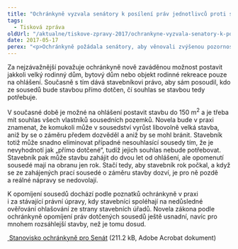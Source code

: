 ```yaml
---
title: "Ochránkyně vyzvala senátory k posílení práv jednotlivců proti stavebním investorům"
tags:
  - Tisková zpráva
oldUrl: "/aktualne/tiskove-zpravy-2017/ochrankyne-vyzvala-senatory-k-posileni-prav-jednotlivcu-proti-stavebnim-investorum"
date: 2017-05-17
perex: "<p>Ochránkyně požádala senátory, aby věnovali zvýšenou pozornost novele stavebního zákona, kterou senátní výbory aktuálně začínají projednávat. Upozorňuje je, že některé navrhované změny mohou v praxi vyvolat víc problémů a konfliktů a výrazně mohou snížit ochranu práv jednotlivců. Vychází přitom z mnohaletých zkušeností veřejného ochránce práv z šetření několika tisíc podnětů z oblasti stavebního řádu.</p>"
---
```


<!-- imported from the old website -->

<p>Za nejzávažnější považuje ochránkyně nově zaváděnou možnost postavit jakkoli velký rodinný dům, bytový dům nebo objekt rodinné rekreace pouze na ohlášení. Současně s tím dává stavebníkovi právo, aby sám posoudil, kdo ze sousedů bude stavbou přímo dotčen, čí souhlas se stavbou tedy potřebuje.</p> <p>V současné době je možné na ohlášení postavit stavbu do 150 m<sup>2</sup> a je třeba mít souhlas všech vlastníků sousedních pozemků. Novela bude v praxi znamenat, že komukoli může v sousedství vyrůst libovolně velká stavba, aniž by se o záměru předem dozvěděl a aniž by se mohl bránit. Stavebník totiž může snadno eliminovat případné nesouhlasící sousedy tím, že je nevyhodnotí jak „přímo dotčené“, tudíž jejich souhlas nebude potřebovat. Stavebník pak může stavbu zahájit do dvou let od ohlášení, ale opomenutí sousedé mají na obranu jen rok. Stačí tedy, aby stavebník rok počkal, a když se ze zahájených prací sousedé o záměru stavby dozví, je pro ně pozdě a reálné nápravy se nedovolají.</p><p> K opomíjení sousedů dochází podle poznatků ochránkyně v praxi i za stávající právní úpravy, kdy stavebníci spoléhají na nedůsledné ověřování ohlašování ze strany stavebních úřadů. Novela zákona podle ochránkyně opomíjení práv dotčených sousedů ještě usnadní, navíc pro mnohem rozsáhlejší stavby, než je tomu dosud.</p><p><a title="Otevření do nového okna" href="https://www.ochrance.cz/fileadmin/user_upload/VOP/Tiskove_zpravy_prilohy/Senat-Stanovisko-VOP-novela-SZ.pdf" target="_blank"><img alt="" src="https://www.ochrance.cz/typo3/ext/od_linkdesc/icons/pdf.gif" class="od_linkdesc_icon" /> Stanovisko ochránkyně pro Senát</a> (211.2 kB, Adobe Acrobat dokument)</p>
